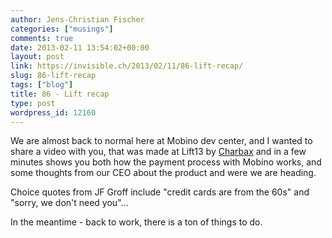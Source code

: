 ```yaml
---
author: Jens-Christian Fischer
categories: ["musings"]
comments: true
date: 2013-02-11 13:54:02+00:00
layout: post
link: https://invisible.ch/2013/02/11/86-lift-recap/
slug: 86-lift-recap
tags: ["blog"]
title: 86 - Lift recap
type: post
wordpress_id: 12160
---
```


We are almost back to normal here at Mobino dev center, and I wanted to share a video with you, that was made at Lift13 by [Charbax](https://armdevices.net/2013/02/07/mobino-mobile-payments-system/) and in a few minutes shows you both how the payment process with Mobino works, and some thoughts from our CEO about the product and were we are heading.



Choice quotes from JF Groff include "credit cards are from the 60s" and "sorry, we don't need you"...

In the meantime - back to work, there is a ton of things to do.
